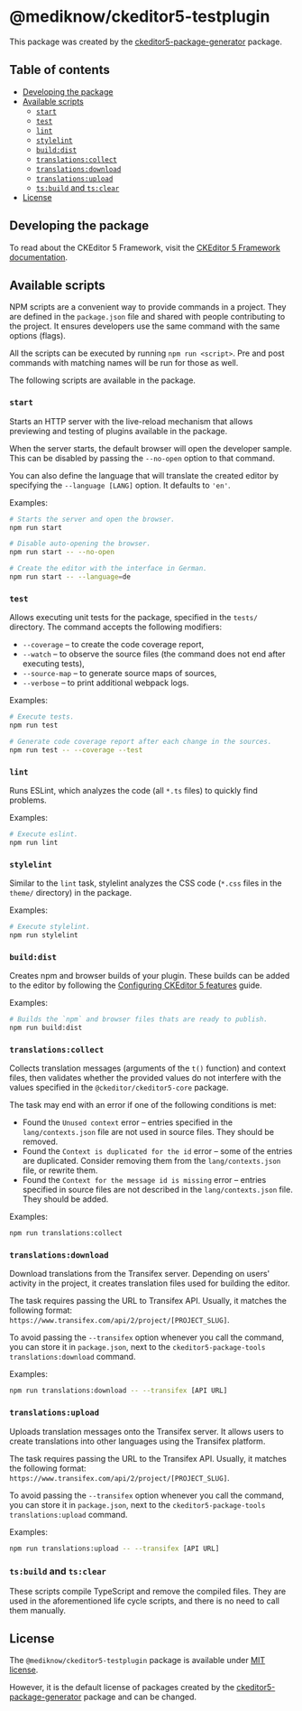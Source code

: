 @mediknow/ckeditor5-testplugin
==============================

This package was created by the [ckeditor5-package-generator](https://www.npmjs.com/package/ckeditor5-package-generator) package.

## Table of contents

* [Developing the package](#developing-the-package)
* [Available scripts](#available-scripts)
  * [`start`](#start)
  * [`test`](#test)
  * [`lint`](#lint)
  * [`stylelint`](#stylelint)
  * [`build:dist`](#builddist)
  * [`translations:collect`](#translationscollect)
  * [`translations:download`](#translationsdownload)
  * [`translations:upload`](#translationsupload)
  * [`ts:build` and `ts:clear`](#tsbuild-and-tsclear)
* [License](#license)

## Developing the package

To read about the CKEditor 5 Framework, visit the [CKEditor 5 Framework documentation](https://ckeditor.com/docs/ckeditor5/latest/framework/index.html).

## Available scripts

NPM scripts are a convenient way to provide commands in a project. They are defined in the `package.json` file and shared with people contributing to the project. It ensures developers use the same command with the same options (flags).

All the scripts can be executed by running `npm run <script>`. Pre and post commands with matching names will be run for those as well.

The following scripts are available in the package.

### `start`

Starts an HTTP server with the live-reload mechanism that allows previewing and testing of plugins available in the package.

When the server starts, the default browser will open the developer sample. This can be disabled by passing the `--no-open` option to that command.

You can also define the language that will translate the created editor by specifying the `--language [LANG]` option. It defaults to `'en'`.

Examples:

```bash
# Starts the server and open the browser.
npm run start

# Disable auto-opening the browser.
npm run start -- --no-open

# Create the editor with the interface in German.
npm run start -- --language=de
```

### `test`

Allows executing unit tests for the package, specified in the `tests/` directory. The command accepts the following modifiers:

* `--coverage` &ndash; to create the code coverage report,
* `--watch` &ndash; to observe the source files (the command does not end after executing tests),
* `--source-map` &ndash; to generate source maps of sources,
* `--verbose` &ndash; to print additional webpack logs.

Examples:

```bash
# Execute tests.
npm run test

# Generate code coverage report after each change in the sources.
npm run test -- --coverage --test
```

### `lint`

Runs ESLint, which analyzes the code (all `*.ts` files) to quickly find problems.

Examples:

```bash
# Execute eslint.
npm run lint
```

### `stylelint`

Similar to the `lint` task, stylelint analyzes the CSS code (`*.css` files in the `theme/` directory) in the package.

Examples:

```bash
# Execute stylelint.
npm run stylelint
```

### `build:dist`

Creates npm and browser builds of your plugin. These builds can be added to the editor by following the [Configuring CKEditor 5 features](https://ckeditor.com/docs/ckeditor5/latest/getting-started/setup/configuration.html) guide.

Examples:

```bash
# Builds the `npm` and browser files thats are ready to publish.
npm run build:dist
```

### `translations:collect`

Collects translation messages (arguments of the `t()` function) and context files, then validates whether the provided values do not interfere with the values specified in the `@ckeditor/ckeditor5-core` package.

The task may end with an error if one of the following conditions is met:

* Found the `Unused context` error &ndash; entries specified in the `lang/contexts.json` file are not used in source files. They should be removed.
* Found the `Context is duplicated for the id` error &ndash; some of the entries are duplicated. Consider removing them from the `lang/contexts.json` file, or rewrite them.
* Found the `Context for the message id is missing` error &ndash; entries specified in source files are not described in the `lang/contexts.json` file. They should be added.

Examples:

```bash
npm run translations:collect
```

### `translations:download`

Download translations from the Transifex server. Depending on users' activity in the project, it creates translation files used for building the editor.

The task requires passing the URL to Transifex API. Usually, it matches the following format: `https://www.transifex.com/api/2/project/[PROJECT_SLUG]`.

To avoid passing the `--transifex` option whenever you call the command, you can store it in `package.json`, next to the `ckeditor5-package-tools translations:download` command.

Examples:

```bash
npm run translations:download -- --transifex [API URL]
```

### `translations:upload`

Uploads translation messages onto the Transifex server. It allows users to create translations into other languages using the Transifex platform.

The task requires passing the URL to the Transifex API. Usually, it matches the following format: `https://www.transifex.com/api/2/project/[PROJECT_SLUG]`.

To avoid passing the `--transifex` option whenever you call the command, you can store it in `package.json`, next to the `ckeditor5-package-tools translations:upload` command.

Examples:

```bash
npm run translations:upload -- --transifex [API URL]
```

### `ts:build` and `ts:clear`

These scripts compile TypeScript and remove the compiled files. They are used in the aforementioned life cycle scripts, and there is no need to call them manually.

## License

The `@mediknow/ckeditor5-testplugin` package is available under [MIT license](https://opensource.org/licenses/MIT).

However, it is the default license of packages created by the [ckeditor5-package-generator](https://www.npmjs.com/package/ckeditor5-package-generator) package and can be changed.
